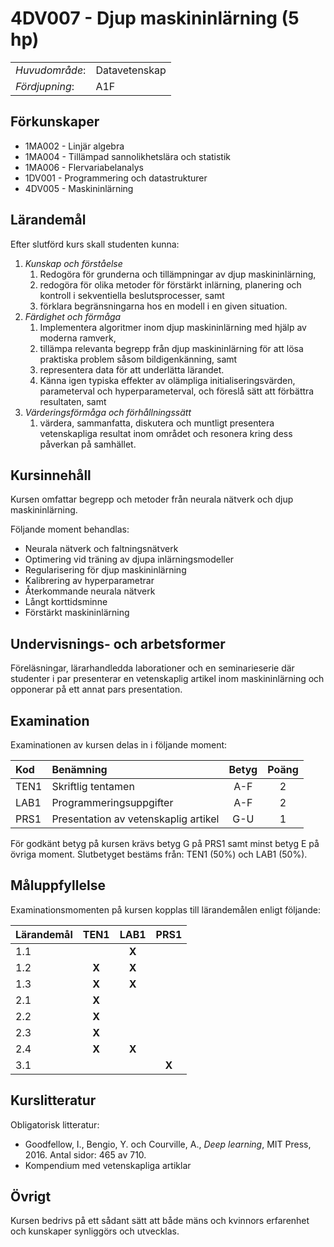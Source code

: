 # 4DV007 - Djup maskininlärning (5 hp)

|     |     |
| --- | --- | 
| *Huvudområde*: | Datavetenskap | 
| *Fördjupning*: | A1F | 

## Förkunskaper

- 1MA002 - Linjär algebra 
- 1MA004 - Tillämpad sannolikhetslära och statistik 
- 1MA006 - Flervariabelanalys 
- 1DV001 - Programmering och datastrukturer
- 4DV005 - Maskininlärning

## Lärandemål

Efter slutförd kurs skall studenten kunna:

1. *Kunskap och förståelse*
    1. Redogöra för grunderna och tillämpningar av  djup maskininlärning, 
    2. redogöra för olika metoder för förstärkt inlärning, planering och kontroll i sekventiella beslutsprocesser, samt
    3. förklara begränsningarna hos en modell i en given situation.
2. *Färdighet och förmåga*
    1. Implementera algoritmer inom djup maskininlärning med hjälp av moderna ramverk,
    2. tillämpa relevanta begrepp från djup maskininlärning för att lösa praktiska problem såsom bildigenkänning, samt
    3. representera data för att underlätta lärandet.
    4. Känna igen typiska effekter av olämpliga initialiseringsvärden, parameterval och hyperparameterval, och föreslå sätt att förbättra resultaten, samt
3. *Värderingsförmåga och förhållningssätt*
    1. värdera, sammanfatta, diskutera och muntligt presentera vetenskapliga resultat inom området och resonera kring dess påverkan på samhället.

## Kursinnehåll

Kursen omfattar begrepp och metoder från neurala nätverk och djup maskininlärning. 

Följande moment behandlas:

- Neurala nätverk och faltningsnätverk
- Optimering vid träning av djupa inlärningsmodeller
- Regularisering för djup maskininlärning
- Kalibrering av hyperparametrar
- Återkommande neurala nätverk
- Långt korttidsminne
- Förstärkt maskininlärning

## Undervisnings- och arbetsformer

Föreläsningar, lärarhandledda laborationer och 
en seminarieserie där studenter i par presenterar en vetenskaplig artikel inom maskininlärning och opponerar på ett annat pars presentation. 

## Examination

Examinationen av kursen delas in i följande moment:

| Kod  | Benämning                            | Betyg | Poäng | 
| :--- | :----------------------------------- | :---: | :---: |
| TEN1 | Skriftlig tentamen                   | A-F   | 2     |
| LAB1 | Programmeringsuppgifter                | A-F   | 2     |
| PRS1 | Presentation av vetenskaplig artikel | G-U   | 1     |

För godkänt betyg på kursen krävs betyg G på PRS1 samt minst betyg E på övriga moment. Slutbetyget bestäms från: TEN1 (50%) och LAB1 (50%).

## Måluppfyllelse

Examinationsmomenten på kursen kopplas till lärandemålen enligt följande:

| Lärandemål | TEN1  | LAB1  | PRS1  |
| :--------- | :---: | :---: | :---: |
| 1.1        |       | **X** |       |
| 1.2        | **X** | **X** |       |
| 1.3        | **X** | **X** |       |
| 2.1        | **X** |       |       |
| 2.2        | **X** |       |       |
| 2.3        | **X** |       |       |
| 2.4        | **X** | **X** |       |
| 3.1        |       |       | **X** |

## Kurslitteratur

Obligatorisk litteratur:

- Goodfellow, I., Bengio, Y. och Courville, A., *Deep learning*, MIT Press, 2016. Antal sidor: 465 av 710.
- Kompendium med vetenskapliga artiklar

## Övrigt

Kursen bedrivs på ett sådant sätt att både mäns och kvinnors erfarenhet och kunskaper synliggörs och utvecklas.
